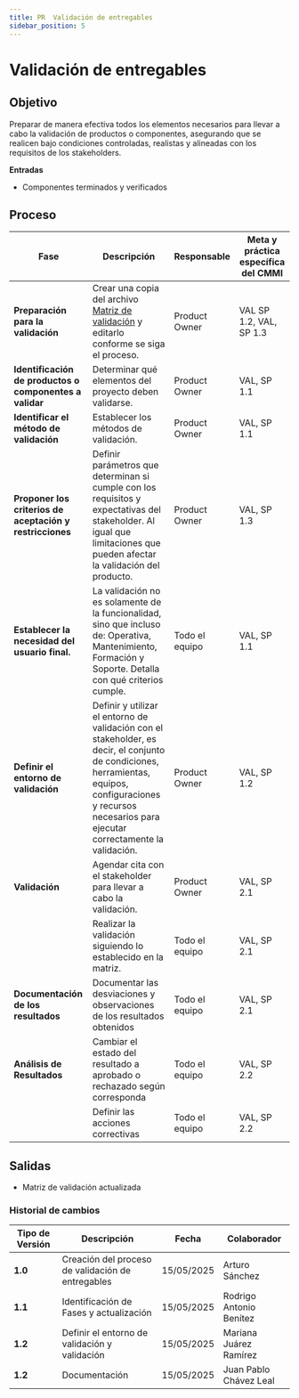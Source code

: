```yaml
---
title: PR  Validación de entregables
sidebar_position: 5
---
```


# Validación de entregables

## **Objetivo**

Preparar de manera efectiva todos los elementos necesarios para llevar a cabo la validación de productos o componentes, asegurando que se realicen bajo condiciones controladas, realistas y alineadas con los requisitos de los stakeholders.

**Entradas**

- Componentes terminados y verificados

## **Proceso**

| Fase                                                     | Descripción                                                                                                                                                                                                                                                                                                | Responsable    | Meta y práctica específica del CMMI |
| -------------------------------------------------------- | ---------------------------------------------------------------------------------------------------------------------------------------------------------------------------------------------------------------------------------------------------------------------------------------------------------- | -------------- | ----------------------------------- |
| **Preparación para la validación**                       | Crear una copia del archivo [Matriz de validación](<[https://docs.google.com/spreadsheets/d/1mfGt57wGsCg6vTAcVsmOsTOH45h4zuD0IkMTe4XybO0/edit?usp=sharing](https://docs.google.com/spreadsheets/d/1mfGt57wGsCg6vTAcVsmOsTOH45h4zuD0IkMTe4XybO0/edit?usp=sharing)>) y editarlo conforme se siga el proceso. | Product Owner  | VAL SP 1.2, VAL, SP 1.3             |
| **Identificación de productos o componentes a validar**  | Determinar qué elementos del proyecto deben validarse.                                                                                                                                                                                                                                                     | Product Owner  | VAL, SP 1.1                         |
| **Identificar el método de validación**                  | Establecer los métodos de validación.                                                                                                                                                                                                                                                                      | Product Owner  | VAL, SP 1.1                         |
| **Proponer los criterios de aceptación y restricciones** | Definir parámetros que determinan si cumple con los requisitos y expectativas del stakeholder. Al igual que limitaciones que pueden afectar la validación del producto.                                                                                                                                    | Product Owner  | VAL, SP 1.3                         |
| **Establecer la necesidad del usuario final.**           | La validación no es solamente de la funcionalidad, sino que incluso de: Operativa, Mantenimiento, Formación y Soporte. Detalla con qué criterios cumple.                                                                                                                                                   | Todo el equipo | VAL, SP 1.1                         |
| **Definir el entorno de validación** | Definir y utilizar el entorno de validación con el stakeholder, es decir, el conjunto de condiciones, herramientas, equipos, configuraciones y recursos necesarios para ejecutar correctamente la validación. | Product Owner | VAL, SP 1.2 |
| **Validación** | Agendar cita con el stakeholder para llevar a cabo la validación. | Product Owner | VAL, SP 2.1 |
|  | Realizar la validación siguiendo lo establecido en la matriz. | Todo el equipo | VAL, SP 2.1 |
| **Documentación de los resultados** | Documentar las desviaciones y observaciones de los resultados obtenidos | Todo el equipo | VAL, SP 2.1 |
| **Análisis de Resultados** | Cambiar el estado del resultado a aprobado o rechazado según corresponda | Todo el equipo | VAL, SP 2.2 |
|  | Definir las acciones correctivas | Todo el equipo | VAL, SP 2.2 |


## Salidas


* Matriz de validación actualizada


### Historial de cambios

| **Tipo de Versión** | **Descripción**                                   | **Fecha**  | **Colaborador**         |
| ------------------- | ------------------------------------------------- | ---------- | ----------------------- |
| **1.0**             | Creación del proceso de validación de entregables | 15/05/2025 | Arturo Sánchez          |
| **1.1**             | Identificación de Fases y actualización           | 15/05/2025 | Rodrigo Antonio Benítez |
| **1.2**             | Definir el entorno de validación y validación     | 15/05/2025 | Mariana Juárez Ramírez  |
| **1.2**             | Documentación     | 15/05/2025 | Juan Pablo Chávez Leal  |
